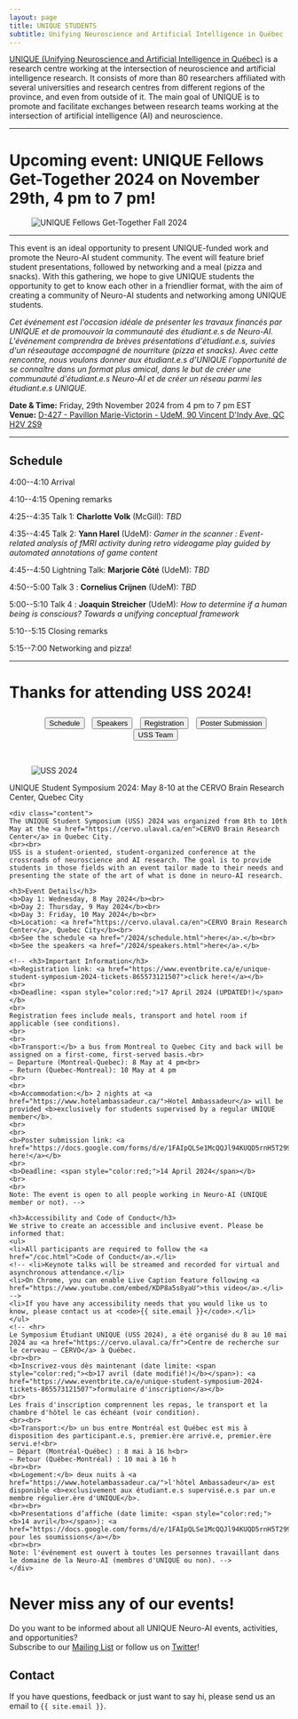```yaml
---
layout: page
title: UNIQUE STUDENTS
subtitle: Unifying Neuroscience and Artificial Intelligence in Québec
---
```


[UNIQUE (Unifying Neuroscience and Artificial Intelligence in Québec)](https://sites.google.com/view/unique-neuro-ai) is a research centre working at the intersection of neuroscience and artificial intelligence research. It consists of more than 80 researchers affiliated with several universities and research centres from different regions of the province, and even from outside of it. The main goal of UNIQUE is to promote and facilitate exchanges between research teams working at the intersection of artificial intelligence (AI) and neuroscience.

---

# Upcoming event: UNIQUE Fellows Get-Together 2024 on November 29th, 4 pm to 7 pm!

<div class="card">
<div class="card-image">
    <figure class="image is-5by2">
    <img src="/assets/img/UNIQUE_Get-Together_Fall_2024.png" alt="UNIQUE Fellows Get-Together Fall 2024">
    </figure>
</div>
</div>

---

This event is an ideal opportunity to present UNIQUE-funded work and promote the Neuro-AI student community. The event will feature brief student presentations, followed by networking and a meal (pizza and snacks). With this gathering, we hope to give UNIQUE students the opportunity to get to know each other in a friendlier format, with the aim of creating a community of Neuro-AI students and networking among UNIQUE students.

_Cet événement est l'occasion idéale de présenter les travaux financés par UNIQUE et de promouvoir la communauté des étudiant.e.s de Neuro-AI. L'événement comprendra de brèves présentations d'étudiant.e.s, suivies d'un réseautage accompagné de nourriture (pizza et snacks). Avec cette rencontre, nous voulons donner aux étudiant.e.s d'UNIQUE l'opportunité de se connaître dans un format plus amical, dans le but de créer une communauté d'étudiant.e.s Neuro-AI et de créer un réseau parmi les étudiant.e.s UNIQUE._

**Date & Time:** Friday, 29th November 2024 from 4 pm to 7 pm EST<br>
**Venue:** [D-427 - Pavillon Marie-Victorin - UdeM, 90 Vincent D'Indy Ave, QC H2V 2S9](https://maps.app.goo.gl/YdjkaLHCxZBECSTe7)

---

## Schedule

4:00--4:10 Arrival

4:10--4:15 Opening remarks

4:25--4:35 Talk 1: **Charlotte Volk** (McGill): _TBD_

4:35--4:45 Talk 2: **Yann Harel** (UdeM): _Gamer in the scanner : Event-related analysis of fMRI activity during retro videogame play guided by automated annotations of game content_

4:45--4:50 Lightning Talk: **Marjorie Côté** (UdeM): _TBD_

4:50--5:00 Talk 3 : **Cornelius Crijnen** (UdeM): _TBD_

5:00--5:10 Talk 4 : **Joaquin Streicher** (UdeM): _How to determine if a human being is conscious? Towards a unifying conceptual framework_

5:10--5:15 Closing remarks

5:15--7:00 Networking and pizza!

---

# Thanks for attending USS 2024!

<style>
.inlinelist ul {
  display: inline;
  list-style: none;
}

.inlinelist li {
  display: inline;
  padding: 3px 5px 3px 5px
}

@media only screen and (max-width: 665px) {
  .inlinelist ul {
    display: block;
    list-style: none;
  }

  .inlinelist li {
    display: block;
    padding: none;
  }
}
</style>

<center>
<ul class="inlinelist" style="margin-top: 2em;"><li class="inlinelist"><a href="/2024/schedule.html"><button class="button is-primary">Schedule</button></a></li>  <li class="inlinelist"><a href="/2024/speakers.html"><button class="button is-primary">Speakers</button></a></li>  <li class="inlinelist"><a href="https://www.eventbrite.ca/e/unique-student-symposium-2024-tickets-865573121507"><button class="button is-primary">Registration</button></a></li>  <li class="inlinelist"><a href="/2024/poster.html"><button class="button is-primary">Poster Submission</button></a></li> <li class="inlinelist"><a href="/2024/team.html"><button class="button is-primary">USS Team</button></a></li></ul>
</center>
<br>

<div class="card">
<div class="card-image">
    <figure class="image is-5by2">
    <img src="/assets/img/USS2024/banner.png" alt="USS 2024">
    </figure>
</div>
<div class="card-content">
    <div class="media">
    <div class="media-content">
        <p class="title is-4">UNIQUE Student Symposium 2024: May 8-10 at the CERVO Brain Research Center, Quebec City</p>
    </div>
    </div>

    <div class="content">
    The UNIQUE Student Symposium (USS) 2024 was organized from 8th to 10th May at the <a href="https://cervo.ulaval.ca/en">CERVO Brain Research Center</a> in Quebec City.
    <br><br>
    USS is a student-oriented, student-organized conference at the crossroads of neuroscience and AI research. The goal is to provide students in those fields with an event tailor made to their needs and presenting the state of the art of what is done in neuro-AI research.

    <h3>Event Details</h3>
    <b>Day 1: Wednesday, 8 May 2024</b><br>
    <b>Day 2: Thursday, 9 May 2024</b><br>
    <b>Day 3: Friday, 10 May 2024</b><br>
    <b>Location: <a href="https://cervo.ulaval.ca/en">CERVO Brain Research Center</a>, Quebec City</b><br>
    <b>See the schedule <a href="/2024/schedule.html">here</a>.</b><br>
    <b>See the speakers <a href="/2024/speakers.html">here</a>.</b>

    <!-- <h3>Important Information</h3>
    <b>Registration link: <a href="https://www.eventbrite.ca/e/unique-student-symposium-2024-tickets-865573121507">click here!</a></b>
    <br>
    <b>Deadline: <span style="color:red;">17 April 2024 (UPDATED!)</span></b>
    <br>
    Registration fees include meals, transport and hotel room if applicable (see conditions).
    <br>
    <br>
    <b>Transport:</b> a bus from Montreal to Quebec City and back will be assigned on a first-come, first-served basis.<br>
    – Departure (Montreal-Quebec): 8 May at 4 pm<br>
    – Return (Quebec-Montreal): 10 May at 4 pm
    <br>
    <br>
    <b>Accommodation:</b> 2 nights at <a href="https://www.hotelambassadeur.ca/">Hotel Ambassadeur</a> will be provided <b>exclusively for students supervised by a regular UNIQUE member</b>.
    <br>
    <br>
    <b>Poster submission link: <a href="https://docs.google.com/forms/d/e/1FAIpQLSe1McQQJl94KUQD5rnH5T2992mQDraWf7zh68DnjP9t7JmWtA/viewform">click here!</a></b>
    <br>
    <b>Deadline: <span style="color:red;">14 April 2024</span></b>
    <br>
    <br>
    Note: The event is open to all people working in Neuro-AI (UNIQUE member or not). -->

    <h3>Accessibility and Code of Conduct</h3>
    We strive to create an accessible and inclusive event. Please be informed that:
    <ul>
    <li>All participants are required to follow the <a href="/coc.html">Code of Conduct</a>.</li>
    <!-- <li>Keynote talks will be streamed and recorded for virtual and asynchronous attendance.</li>
    <li>On Chrome, you can enable Live Caption feature following <a href="https://www.youtube.com/embed/KDP8a5s8yaU">this video</a>.</li> -->
    <li>If you have any accessibility needs that you would like us to know, please contact us at <code>{{ site.email }}</code>.</li>
    </ul>
    <!-- <hr>
    Le Symposium Étudiant UNIQUE (USS 2024), a été organisé du 8 au 10 mai 2024 au <a href="https://cervo.ulaval.ca/fr">Centre de recherche sur le cerveau – CERVO</a> à Québec.
    <br><br>
    <b>Inscrivez-vous dès maintenant (date limite: <span style="color:red;"><b>17 avril (date modifié!)</b></span>): <a href="https://www.eventbrite.ca/e/unique-student-symposium-2024-tickets-865573121507">formulaire d'inscription</a></b>
    <br>
    Les frais d'inscription comprennent les repas, le transport et la chambre d'hôtel le cas échéant (voir condition).
    <br><br>
    <b>Transport:</b> un bus entre Montréal est Québec est mis à disposition des participant.e.s, premier.ère arrivé.e, premier.ère servi.e!<br>
    – Départ (Montréal-Québec) : 8 mai à 16 h<br>
    – Retour (Québec-Montréal) : 10 mai à 16 h 
    <br><br>
    <b>Logement:</b> deux nuits à <a href="https://www.hotelambassadeur.ca/">l'hôtel Ambassadeur</a> est disponible <b>exclusivement aux étudiant.e.s supervisé.e.s par un.e membre régulier.ère d'UNIQUE</b>.
    <br><br>
    <b>Presentations d’affiche (date limite: <span style="color:red;"><b>14 avril</b></span>): <a href="https://docs.google.com/forms/d/e/1FAIpQLSe1McQQJl94KUQD5rnH5T2992mQDraWf7zh68DnjP9t7JmWtA/viewform">formulaire pour les soumissions</a></b>
    <br><br>
    Note: l'événement est ouvert à toutes les personnes travaillant dans le domaine de la Neuro-AI (membres d'UNIQUE ou non). -->
    </div>
</div>
</div>

# Never miss any of our events!

Do you want to be informed about all UNIQUE Neuro-AI events, activities, and opportunities?
<br>
Subscribe to our [Mailing List](https://docs.google.com/forms/d/e/1FAIpQLSc4zY0T3-Y0XRSt4JbWza8eEUjqH9SVERaXyZwzOrcvEdp2bA/viewform) or follow us on [Twitter](https://twitter.com/ai_unique)!

## Contact

If you have questions, feedback or just want to say hi, please send us an email to `{{ site.email }}`.
